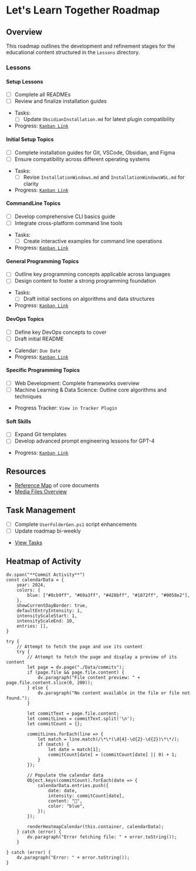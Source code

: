 # Let's Learn Together Roadmap

## Overview
This roadmap outlines the development and refinement stages for the educational content structured in the `Lessons` directory.

### Lessons

#### Setup Lessons
- [ ] Complete all READMEs
- [ ] Review and finalize installation guides
- Tasks:
    - [ ] Update `ObsidianInstallation.md` for latest plugin compatibility
- Progress: [`Kanban Link`](/Kanban/Lessons/0_Setup.md)

#### Initial Setup Topics
- [ ] Complete installation guides for Git, VSCode, Obsidian, and Figma
- [ ] Ensure compatibility across different operating systems
- Tasks:
    - [ ] Revise `InstallationWindows.md` and `InstallationWindowsWSL.md` for clarity
- Progress: [`Kanban Link`](/Kanban/Lessons/1_InitialSetupKanban.md)

#### CommandLine Topics
- [ ] Develop comprehensive CLI basics guide
- [ ] Integrate cross-platform command line tools
- Tasks:
    - [ ] Create interactive examples for command line operations
- Progress: [`Kanban Link`](/Kanban/Lessons/3_CommandLineKanban.md)

#### General Programming Topics
- [ ] Outline key programming concepts applicable across languages
- [ ] Design content to foster a strong programming foundation
- Tasks:
    - [ ] Draft initial sections on algorithms and data structures
- Progress: [`Kanban Link`](/Kanban/Lessons/4_GeneralProgrammingKanban.md)

#### DevOps Topics
- [ ] Define key DevOps concepts to cover
- [ ] Draft initial README
- Calendar: `Due Date`
- Progress: [`Kanban Link`](/Kanban/Lessons/2_DevOpsKanban.md)

#### Specific Programming Topics
- [ ] Web Development: Complete frameworks overview
- [ ] Machine Learning & Data Science: Outline core algorithms and techniques
- Progress Tracker: `View in Tracker Plugin`

#### Soft Skills
- [ ] Expand Git templates
- [ ] Develop advanced prompt engineering lessons for GPT-4
- Progress: [`Kanban Link`](/Kanban/Lessons/6_SoftSkillsKanban.md)

## Resources
- [Reference Map](obsidian://open?vault=main&file=README.md) of core documents
- [Media Files Overview](obsidian://open?vault=main&file=Media%2FImages%2FLogos%2Fcc-nc-sa-logo.png)

## Task Management
- [ ] Complete `UserFolderGen.ps1` script enhancements
- [ ] Update roadmap bi-weekly
- [View Tasks](obsidian://tasks)

## Heatmap of Activity



```dataviewjs
dv.span("**Commit Activity**")
const calendarData = {
    year: 2024,
    colors: {
        blue: ["#8cb9ff", "#69a3ff", "#428bff", "#1872ff", "#0058e2"],
    },
    showCurrentDayBorder: true,
    defaultEntryIntensity: 1,
    intensityScaleStart: 1,
    intensityScaleEnd: 10,
    entries: [],
}

try {
    // Attempt to fetch the page and use its content
	try {
	    // Attempt to fetch the page and display a preview of its content
	    let page = dv.page("./Data/commits");
	    if (page.file && page.file.content) {
	        dv.paragraph("File content preview: " + page.file.content.slice(0, 200));
	    } else {
	        dv.paragraph("No content available in the file or file not found.");
	    }

		let commitText = page.file.content;
	    let commitLines = commitText.split('\n');
	    let commitCount = {};
	
	    commitLines.forEach(line => {
	        let match = line.match(/\*\*(\d{4}-\d{2}-\d{2})\*\*/);
	        if (match) {
	            let date = match[1];
	            commitCount[date] = (commitCount[date] || 0) + 1;
	        }
	    });
	
	    // Populate the calendar data
	    Object.keys(commitCount).forEach(date => {
	        calendarData.entries.push({
	            date: date,
	            intensity: commitCount[date],
	            content: "🔧",
	            color: "blue",
	        });
	    });

	    renderHeatmapCalendar(this.container, calendarData);
	} catch (error) {
	    dv.paragraph("Error fetching file: " + error.toString());
	}

} catch (error) {
    dv.paragraph("Error: " + error.toString());
}


```












